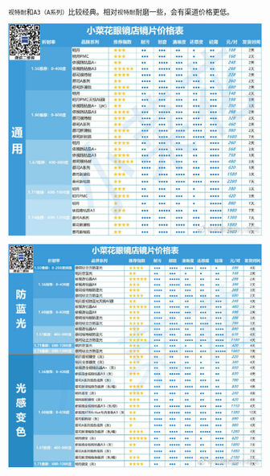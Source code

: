 `视特耐`和`A3（A系列）`比较经典。相对`视特耐`耐磨一些，会有渠道价格更低。

![image-20201010110643998](https://raw.githubusercontent.com/e1nfalda/IAaFaJdFLzSk/ignore/uPic/image-20201010110643998.png)

![img](https://raw.githubusercontent.com/e1nfalda/IAaFaJdFLzSk/ignore/uPic/006w0aWMgy1gji9gzwjwbj30y20u0x6q.jpg)
